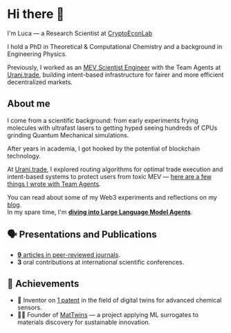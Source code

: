 # Hi there 👋 

I'm Luca — a Research Scientist at [CryptoEconLab](https://cryptoeconlab.com/)

I hold a PhD in Theoretical & Computational Chemistry and a background in Engineering Physics.

Previously, I worked as an [MEV Scientist Engineer](https://www.urani.trade/blog/godspeed) with the Team Agents at [Urani.trade](https://github.com/urani-trade), building intent-based infrastructure for fairer and more efficient decentralized markets.

## About me 

I come from a scientific background: from early experiments frying molecules with ultrafast lasers to getting hyped seeing hundreds of CPUs grinding Quantum Mechanical simulations. 

After years in academia, I got hooked by the potential of blockchain technology.

At [Urani.trade](https://github.com/urani-trade), I explored routing algorithms for optimal trade execution and intent-based systems to protect users from toxic MEV — [here are a few things I wrote with Team Agents](https://www.urani.trade/blog).

You can read about some of my Web3 experiments and reflections on my [blog](https://naiky.vercel.app/web3).  
In my spare time, I'm [**diving into Large Language Model Agents**](https://rdi.berkeley.edu/llm-agents/f24).

## 🗣️ Presentations and Publications

- [**9** articles in peer-reviewed journals](https://scholar.google.com/citations?user=SsTwaqEAAAAJ&hl=en&oi=ao).
- **3** oral contributions at international scientific conferences.

## 🎯 Achievements
- 🧠 Inventor on [1 patent](https://patentscope.wipo.int/search/en/detail.jsf?docId=WO2024033744&_cid=P12-M5QLKW-67125-1) in the field of digital twins for advanced chemical sensors.
- 👨‍🔬 Founder of [MatTwins](https://sites.google.com/view/matwins/home) — a project applying ML surrogates to materials discovery for sustainable innovation.
